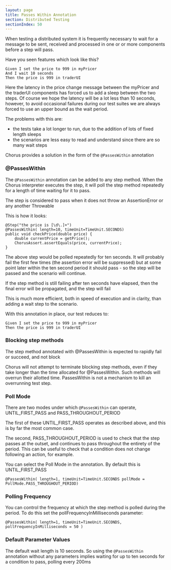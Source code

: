 ```yaml
---
layout: page
title: Passes Within Annotation
section: Distributed Testing
sectionIndex: 50
---
```


When testing a distributed system it is frequently necessary to wait for a message to be sent, received and processed in one or or more components before a step will pass.

Have you seen features which look like this?

    Given I set the price to 999 in myPricer
    And I wait 10 seconds
    Then the price is 999 in traderUI

Here the latency in the price change message between the myPricer and the traderUI components has forced us to add a sleep between
the two steps. Of course we hope the latency will be a lot less than 10 seconds, however, to avoid occasional failures during
our test suites we are always forced to use an upper bound as the wait period.
                           
The problems with this are:

- the tests take a lot longer to run, due to the addition of lots of fixed length sleeps
- the scenarios are less easy to read and understand since there are so many wait steps

Chorus provides a solution in the form of the `@PassesWithin` annotation

### @PassesWithin

The `@PassesWithin` annotation can be added to any step method. 
When the Chorus interpreter executes the step, it will poll the step method repeatedly for a length of time waiting for it to pass.

The step is considered to pass when it does not throw an AssertionError or any another Throwable 

This is how it looks:

    @Step("the price is [\d\.]+")
    @PassesWithin( length=10, timeUnit=TimeUnit.SECONDS)
    public void checkPrice(double price) {
        double currentPrice = getPrice();
        ChorusAssert.assertEquals(price, currentPrice);
    }

The above step would be polled repeatedly for ten seconds. 
It will probably fail the first few times (the assertion error will be suppressed) but at some point later within the ten second period it should pass - 
so the step will be passed and the scenario will continue. 

If the step method is still failing after ten seconds have elapsed, then the final error will be propagated, and the step will fail

This is much more efficient, both in speed of execution and in clarity, than adding a wait step to the scenario.

With this annotation in place, our test reduces to:

    Given I set the price to 999 in myPricer
    Then the price is 999 in traderUI

### Blocking step methods
 
The step method annotated with @PassesWithin is expected to rapidly fail or succeed, and not block

Chorus will not attempt to terminate blocking step methods, even if they take longer than the time allocated for @PassesWithin.
Such methods will overrun their allotted time.
PassesWithin is not a mechanism to kill an overrunning test step.

### Poll Mode

There are two modes under which `@PassesWithin` can operate, UNTIL_FIRST_PASS and PASS_THROUGHOUT_PERIOD

The first of these UNTIL_FIRST_PASS operates as described above, and this is by far the most common case.

The second, PASS_THROUGHOUT_PERIOD is used to check that the step passes at the outset, and continues to pass throughout the entirety of the period.
This can be useful to check that a condition does not change following an action, for example.

You can select the Poll Mode in the annotation. By default this is UNTIL_FIRST_PASS

`@PassesWithin( length=1, timeUnit=TimeUnit.SECONDS pollMode = PollMode.PASS_THROUGHOUT_PERIOD)`
    
### Polling Frequency

You can control the frequency at which the step method is polled during the period. 
To do this set the pollFrequencyInMilliseconds parameter:

`@PassesWithin( length=1, timeUnit=TimeUnit.SECONDS, pollFrequencyInMilliseconds = 50 )`

### Default Parameter Values

The default wait length is 10 seconds. So using the `@PassesWithin` annotation without any parameters implies waiting for up to ten seconds for a condition to pass, polling every 200ms




